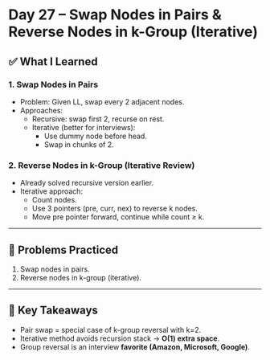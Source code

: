 # Day 27 – Swap Nodes in Pairs & Reverse Nodes in k-Group (Iterative)

## ✅ What I Learned
### 1. Swap Nodes in Pairs
- Problem: Given LL, swap every 2 adjacent nodes.
- Approaches:
  - Recursive: swap first 2, recurse on rest.
  - Iterative (better for interviews):
    - Use dummy node before head.
    - Swap in chunks of 2.

### 2. Reverse Nodes in k-Group (Iterative Review)
- Already solved recursive version earlier.
- Iterative approach:
  - Count nodes.
  - Use 3 pointers (pre, curr, nex) to reverse k nodes.
  - Move pre pointer forward, continue while count ≥ k.

---

## 📖 Problems Practiced
1. Swap nodes in pairs.
2. Reverse nodes in k-group (iterative).

---

## 🔑 Key Takeaways
- Pair swap = special case of k-group reversal with k=2.
- Iterative method avoids recursion stack → **O(1) extra space**.
- Group reversal is an interview **favorite (Amazon, Microsoft, Google)**.

